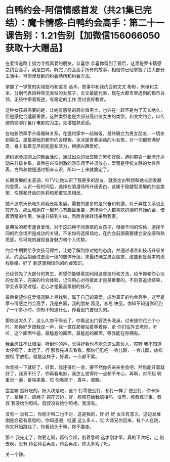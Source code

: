 # 白鸭约会-阿信情感首发（共21集已完结）：魔卡情感-白鸭约会高手：第二十一课告别：1.21告别【加微信156066050获取十大赠品】

在爱情道路上努力寻找真爱的朋友，恭喜你 恭喜你留到了最后，这里是罗卡情感之约会高手，我是白鸭，听完了约会高手所有的故事，相信你已经掌握了绝大部分生活中，可能涉及到的约会场所和约会方法。

掌握了一锣筐的实用技巧和语言 话术，故事中和我约会的文文 彬彬，朱棣和艾米，分别代表四种常见类型的女孩子，文文最能代表，现在大都市里遇到的都市白领，正统中带着叛逆，有稳定的工作 受过良好教育。

这种女孩最需要的是，让她有感觉的高价值男士，也许在一起不是为了天长地久，但是感觉合适最重要，这种类型也是大部分高价值女生的类型，和文文约会，以传统的咖啡厅餐厅电影院为主，先增加熟悉感。

在电影院牵手升级暧昧关系，在邀约家中一起做饭，最终确立为男女朋友，一切水到渠成，是最基础的都市约会模板，冰冰是青春运动的小女孩，对一切都充满好奇，身上有着无尽的能量和活力，根据兴趣爱好。

邀约她参加网上的聚会活动，通过出众的社交能力累积好感，邀约攀岩一起流汗运动来升级关系，最后在兴奋刺激的游乐场里补货放心，爱蜜是传统文静的女性奈表，白鸭和她是通过相亲认识，所以一上来就奠定了。

长期发展的主基调，KiTV让她认识了我更多的朋友，就表达白鸭想和她长期发展的意愿，认识一段时间后，选择在浪漫场所升级表白，这属于稳健型发展的约会类型，性感和开放的朱莉和爱蜜吉恩相反。

她不追求天长地久和我长期发展，需要的更多的是兴奋和刺激，对于异性关系也比较开放，那么和她在一起开心有趣最重要，选择两个人都喜欢的酒吧开始约会，借着酒精的作用，快速升级到Kiss，然后直接转场来到我家。

是典型的都市速食爱情，对于这四种不同类型的女孩子，根据不同的性格，选择不同的约会场所是成功的关键，不论如何选择场地，在约会前期需要建立安全感和熟悉感，尽可能的展现自身魅力和个人优势。

约会中期要给予女孩可得性，让她了解到你对她的态度，并通过语言和技巧升级关系，约会后期通过更高一级的肢体升级，来最终确立男女朋友，这些都是基本的流程脉络，好了 到这里相信你的约会知识。

已经领先了大部分的男生，希望你能够善加利用这些技巧和方法，给予你和你心仪的女孩子，完美的约会体验，记住用心对待彼此才是最重要的，不刻意追求结果，学会去享受过程，走心才是最高级别的技巧。

最后希望你在爱情道路上寻找到，属于自己的真爱，成为真正的约会高手，这里是摩卡情感之约会高手，我是白鸦，我的朋友 再见，李易 快见，你知不知道你迟到了一个多小时，你知不知道什么，你看出门要很久的。

那你这太久了，这么久你干嘛去了，你看这出门要洗头洗澡，过来接你花三个小时，那你好歹跟我说一声，我一直在那傻站着等着你，走 你们往外去老推，听听，这个画面牛逼，最尴尬的画面，最尴尬的画面，等我能在你拥有。

我会忍住不让眼泪，听到你的声，长得好看也不能总这么欺负人，哎呀 我不知道太仔细了，太远了，行 那我先进去看看，那你们见吧 一会儿聊，一会儿聊，放松 放松 手放松，就是这样子，好累，一点都不累。

你坚持一下就好了，好累，我还得忙一会，要不然你先进来坐会吧，然后能开着就好了，我真不行了，你再看电影，我怎么觉得你一点都不专心，再啊，对不起 啊 重说一遍，是啥来着，哎 你看那个，真牛，蛋糕。

尝尝嘛 蛮好吃的，好大块是吧，这个 打零使劲打，都打一样了 使劲打，你卡掉了，拿绳子，抓绳子 抓在旁边，好，叔叔在给我照相吗，没有，叔叔练举重，叔叔 我没给你照吗，叔叔没有给你照相，我没有。

没有一 没有二，你刚才叫二也不对，这是我的，好 好 好 女生有意义，这边发展倒是会蛮有意思的，你知道吧，哇塞 这么多人，哎 大师兄你回来，有个人在跳，你又开始跳戏了，你看镜头干嘛，你不要走。

那个 我先走了，你要走啊，再待会呗，别着急啊 这才刚才早，真的下次吧，走 别去啊，没有 待会待会再走，待会再走，你太多戏了吧。

关一个钟。